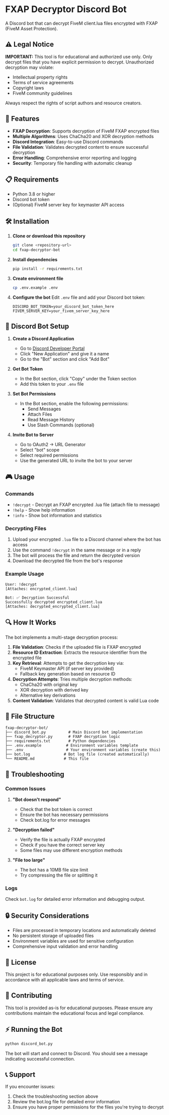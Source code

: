 # FXAP Decryptor Discord Bot

A Discord bot that can decrypt FiveM client.lua files encrypted with FXAP (FiveM Asset Protection).

## ⚠️ Legal Notice

**IMPORTANT:** This tool is for educational and authorized use only. Only decrypt files that you have explicit permission to decrypt. Unauthorized decryption may violate:
- Intellectual property rights
- Terms of service agreements
- Copyright laws
- FiveM community guidelines

Always respect the rights of script authors and resource creators.

## 🚀 Features

- **FXAP Decryption**: Supports decryption of FiveM FXAP encrypted files
- **Multiple Algorithms**: Uses ChaCha20 and XOR decryption methods
- **Discord Integration**: Easy-to-use Discord commands
- **File Validation**: Validates decrypted content to ensure successful decryption
- **Error Handling**: Comprehensive error reporting and logging
- **Security**: Temporary file handling with automatic cleanup

## 📋 Requirements

- Python 3.8 or higher
- Discord bot token
- (Optional) FiveM server key for keymaster API access

## 🛠️ Installation

1. **Clone or download this repository**
   ```bash
   git clone <repository-url>
   cd fxap-decryptor-bot
   ```

2. **Install dependencies**
   ```bash
   pip install -r requirements.txt
   ```

3. **Create environment file**
   ```bash
   cp .env.example .env
   ```

4. **Configure the bot**
   Edit `.env` file and add your Discord bot token:
   ```
   DISCORD_BOT_TOKEN=your_discord_bot_token_here
   FIVEM_SERVER_KEY=your_fivem_server_key_here
   ```

## 🔧 Discord Bot Setup

1. **Create a Discord Application**
   - Go to [Discord Developer Portal](https://discord.com/developers/applications)
   - Click "New Application" and give it a name
   - Go to the "Bot" section and click "Add Bot"

2. **Get Bot Token**
   - In the Bot section, click "Copy" under the Token section
   - Add this token to your `.env` file

3. **Set Bot Permissions**
   - In the Bot section, enable the following permissions:
     - Send Messages
     - Attach Files
     - Read Message History
     - Use Slash Commands (optional)

4. **Invite Bot to Server**
   - Go to OAuth2 → URL Generator
   - Select "bot" scope
   - Select required permissions
   - Use the generated URL to invite the bot to your server

## 🎮 Usage

### Commands

- `!decrypt` - Decrypt an FXAP encrypted .lua file (attach file to message)
- `!help` - Show help information
- `!info` - Show bot information and statistics

### Decrypting Files

1. Upload your encrypted `.lua` file to a Discord channel where the bot has access
2. Use the command `!decrypt` in the same message or in a reply
3. The bot will process the file and return the decrypted version
4. Download the decrypted file from the bot's response

### Example Usage

```
User: !decrypt
[Attaches: encrypted_client.lua]

Bot: ✅ Decryption Successful
Successfully decrypted encrypted_client.lua
[Attaches: decrypted_encrypted_client.lua]
```

## 🔍 How It Works

The bot implements a multi-stage decryption process:

1. **File Validation**: Checks if the uploaded file is FXAP encrypted
2. **Resource ID Extraction**: Extracts the resource identifier from the encrypted file
3. **Key Retrieval**: Attempts to get the decryption key via:
   - FiveM Keymaster API (if server key provided)
   - Fallback key generation based on resource ID
4. **Decryption Attempts**: Tries multiple decryption methods:
   - ChaCha20 with original key
   - XOR decryption with derived key
   - Alternative key derivations
5. **Content Validation**: Validates that decrypted content is valid Lua code

## 📁 File Structure

```
fxap-decryptor-bot/
├── discord_bot.py          # Main Discord bot implementation
├── fxap_decryptor.py       # FXAP decryption logic
├── requirements.txt        # Python dependencies
├── .env.example           # Environment variables template
├── .env                   # Your environment variables (create this)
├── bot.log               # Bot log file (created automatically)
└── README.md             # This file
```

## 🐛 Troubleshooting

### Common Issues

1. **"Bot doesn't respond"**
   - Check that the bot token is correct
   - Ensure the bot has necessary permissions
   - Check bot.log for error messages

2. **"Decryption failed"**
   - Verify the file is actually FXAP encrypted
   - Check if you have the correct server key
   - Some files may use different encryption methods

3. **"File too large"**
   - The bot has a 10MB file size limit
   - Try compressing the file or splitting it

### Logs

Check `bot.log` for detailed error information and debugging output.

## 🔒 Security Considerations

- Files are processed in temporary locations and automatically deleted
- No persistent storage of uploaded files
- Environment variables are used for sensitive configuration
- Comprehensive input validation and error handling

## 📜 License

This project is for educational purposes only. Use responsibly and in accordance with all applicable laws and terms of service.

## 🤝 Contributing

This tool is provided as-is for educational purposes. Please ensure any contributions maintain the educational focus and legal compliance.

## ⚡ Running the Bot

```bash
python discord_bot.py
```

The bot will start and connect to Discord. You should see a message indicating successful connection.

## 📞 Support

If you encounter issues:
1. Check the troubleshooting section above
2. Review the bot.log file for detailed error information
3. Ensure you have proper permissions for the files you're trying to decrypt